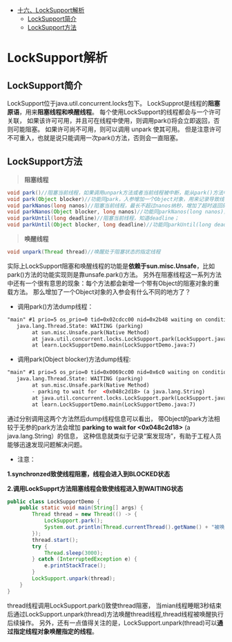 <!-- GFM-TOC -->
* [十六、LockSupport解析](#LockSupport解析)
  * [LockSupport简介](#LockSupport简介)
  * [LockSupport方法](#LockSupport方法)
<!-- GFM-TOC -->
# LockSupport解析
## LockSupport简介
LockSupport位于java.util.concurrent.locks包下。
LockSupprot是线程的**阻塞原语**，用来**阻塞线程和唤醒线程**。
每个使用LockSupport的线程都会与一个许可关联，
如果该许可可用，并且可在线程中使用，则调用park()将会立即返回，否则可能阻塞。
如果许可尚不可用，则可以调用 unpark 使其可用。
但是注意许可不可重入，也就是说只能调用一次park()方法，否则会一直阻塞。

## LockSupport方法

> **阻塞线程**

```java
void park()//阻塞当前线程，如果调用unpark方法或者当前线程被中断，能从park()方法中返回
void park(Object blocker)//功能同park，入参增加一个Object对象，用来记录导致线程阻塞的阻塞对象，方便进行问题排查；
void parkNanos(long nanos)//阻塞当前线程，最长不超过nanos纳秒，增加了超时返回的特性；
void parkNanos(Object blocker, long nanos)//功能同parkNanos(long nanos)，入参增加一个Object对象，用来记录导致线程阻塞的阻塞对象，方便进行问题排查；
void parkUntil(long deadline)//阻塞当前线程，知道deadline；
void parkUntil(Object blocker, long deadline)//功能同parkUntil(long deadline)，入参增加一个Object对象，用来记录导致线程阻塞的阻塞对象，方便进行问题排查；
```

>  **唤醒线程**

```java
void unpark(Thread thread)//唤醒处于阻塞状态的指定线程
```

实际上LockSupport阻塞和唤醒线程的功能是**依赖于sun.misc.Unsafe**，比如park()方法的功能实现则是靠unsafe.park()方法。
另外在阻塞线程这一系列方法中还有一个很有意思的现象：每个方法都会新增一个带有Object的阻塞对象的重载方法。
那么增加了一个Object对象的入参会有什么不同的地方了？

- 调用park()方法dump线程：

```html
"main" #1 prio=5 os_prio=0 tid=0x02cdcc00 nid=0x2b48 waiting on condition [0x00d6f000]
   java.lang.Thread.State: WAITING (parking)
        at sun.misc.Unsafe.park(Native Method)
        at java.util.concurrent.locks.LockSupport.park(LockSupport.java:304)
        at learn.LockSupportDemo.main(LockSupportDemo.java:7)
```

- 调用park(Object blocker)方法dump线程:

```html
"main" #1 prio=5 os_prio=0 tid=0x0069cc00 nid=0x6c0 waiting on condition [0x00dcf000]
   java.lang.Thread.State: WAITING (parking)
        at sun.misc.Unsafe.park(Native Method)
        - parking to wait for  <0x048c2d18> (a java.lang.String)
        at java.util.concurrent.locks.LockSupport.park(LockSupport.java:175)
        at learn.LockSupportDemo.main(LockSupportDemo.java:7)
```
通过分别调用这两个方法然后dump线程信息可以看出，
带Object的park方法相较于无参的park方法会增加 **parking to wait for <0x048c2d18>** (a java.lang.String）的信息，
这种信息就类似于记录“案发现场”，有助于工程人员能够迅速发现问题解决问题。

- 注意：

**1.synchronzed致使线程阻塞，线程会进入到BLOCKED状态**

**2.调用LockSupprt方法阻塞线程会致使线程进入到WAITING状态**

```java
public class LockSupportDemo {
    public static void main(String[] args) {
        Thread thread = new Thread(() -> {
            LockSupport.park();
            System.out.println(Thread.currentThread().getName() + "被唤醒");
        });
        thread.start();
        try {
            Thread.sleep(3000);
        } catch (InterruptedException e) {
            e.printStackTrace();
        }
        LockSupport.unpark(thread);
    }
}
```
thread线程调用LockSupport.park()致使thread阻塞，
当mian线程睡眠3秒结束后通过LockSupport.unpark(thread)方法唤醒thread线程,thread线程被唤醒执行后续操作。
另外，还有一点值得关注的是，LockSupport.unpark(thread)可以**通过指定线程对象唤醒指定的线程**。